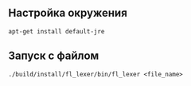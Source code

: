 ## Настройка окружения
```
apt-get install default-jre
```

## Запуск с файлом
```
./build/install/fl_lexer/bin/fl_lexer <file_name>
```
